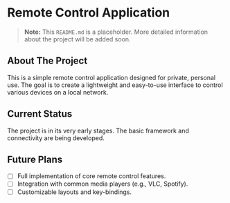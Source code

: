 # Remote Control Application

> **Note:** This `README.md` is a placeholder. More detailed information about the project will be added soon.

## About The Project

This is a simple remote control application designed for private, personal use. The goal is to create a lightweight and easy-to-use interface to control various devices on a local network.

## Current Status

The project is in its very early stages. The basic framework and connectivity are being developed.

## Future Plans

- [ ] Full implementation of core remote control features.
- [ ] Integration with common media players (e.g., VLC, Spotify).
- [ ] Customizable layouts and key-bindings.